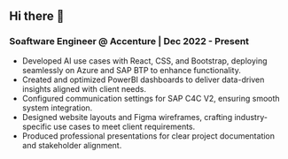 ## Hi there 👋

### Soaftware Engineer @ Accenture | Dec 2022 - Present
* Developed AI use cases with React, CSS, and Bootstrap, deploying seamlessly on Azure and SAP BTP to enhance functionality.
* Created and optimized PowerBI dashboards to deliver data-driven insights aligned with client needs.
* Configured communication settings for SAP C4C V2, ensuring smooth system integration.
* Designed website layouts and Figma wireframes, crafting industry-specific use cases to meet client requirements.
* Produced professional presentations for clear project documentation and stakeholder alignment.
<!--
**yhashmi/yhashmi** is a ✨ _special_ ✨ repository because its `README.md` (this file) appears on your GitHub profile.

Here are some ideas to get you started:

- 🔭 I’m currently working on ...
- 🌱 I’m currently learning ...
- 👯 I’m looking to collaborate on ...
- 🤔 I’m looking for help with ...
- 💬 Ask me about ...
- 📫 How to reach me: ...
- 😄 Pronouns: ...
- ⚡ Fun fact: ...
-->
